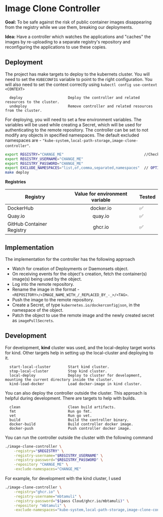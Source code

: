# Image Clone Controller

**Goal:** To be safe against the risk of public container images disappearing from the registry while we use them, breaking our deployments.

**Idea:** Have a controller which watches the applications and "caches" the images by re-uploading to a separate registry's repository and reconfiguring the applications to use these copies.

## Deployment

The project has make targets to deploy to the kubernets cluster. You will need to set the `KUBECONFIG` variable to point to the right configuration. You will also need to set the context correctly using `kubectl config use-context <CONTEXT>`

```
  deploy                     Deploy the controller and related resources to the cluster.
  undeploy                   Remove controller and related resources from the cluster.
```

For deploying, you will need to set a few environment variables. The variables will be used while creating a Secret, which will be used for authenticating to the remote repository. The controller can be set to not modify any objects in specified namespaces. The default excluded namespaces are - `"kube-system,local-path-storage,image-clone-controller"`.

```sh
export REGISTRY="CHANGE_ME"                                     //Check the table below for the exact value
export REGISTRY_USERNAME="CHANGE_ME"
export REGISTRY_PASSWORD="CHANGE_ME"
export EXCLUDE_NAMESPACES="list,of,comma,separated,namespaces"  // OPTIONAL
make deploy
```

**Registries**

| Registry                  | Value for environment variable | Tested             |
|---------------------------|:------------------------------:|--------------------|
| DockerHub                 | docker.io                      | :white_check_mark: |
| Quay.io                   | quay.io                        | :white_check_mark: |
| GitHub Container Registry | ghcr.io                        | :white_check_mark: |

## Implementation

The implementation for the controller has the following approach
 - Watch for creation of Deployments or Daemonsets object.
 - On receiving events for the object's creation, fetch the container(s) image(s) being used by the object.
 - Log into the remote repository.
 - Rename the image in the format - `<REPOSITORY>/<IMAGE_NAME_WITH_/_REPLACED_BY_-_>/<TAG>`.
 - Push the image to the remote repository.
 - Create a Secret, of type `kubernetes.io/dockerconfigjson`, in the namespace of the object.
 - Patch the object to use the remote image and the newly created secret as `imagePullSecrets`.


## Development

For development, **kind** cluster was used, and the local-deploy target works for kind. Other targets help in setting up the local-cluster and deploying to it.

```
  start-local-cluster        Start kind cluster.
  stop-local-cluster         Stop kind cluster.
  local-deploy               Deploy to cluster for development, mounting the current directory inside the cluster.
  kind-load-docker           Load docker-image in kind cluster.
```

You can also deploy the controller outside the cluster. This approach is helpful during development. There are targets to help with builds.
```
  clean                      Clean build artifacts.
  fmt                        Run go fmt.
  vet                        Run go vet.
  build                      Build the controller binary.
  docker-build               Build controller docker image.
  docker-push                Push controller docker image.
```

You can run the controller outside the cluster with the following command
```sh
./image-clone-controller \
    -registry="$REGISTRY" \
    -registry-username="$REGISTRY_USERNAME" \
    -registry-password="$REGISTRY_PASSWORD" \
    -repository "CHANGE_ME" \
    -exclude-namespaces="CHANGE_ME"
```

For example, for development with the kind cluster, I used
```sh
./image-clone-controller \
    -registry="ghcr.io" \
    -registry-username="mbtamuli" \
    -registry-password="$(pass Cloud/ghcr.io/mbtamuli)" \
    -repository "mbtamuli" \
    -exclude-namespaces="kube-system,local-path-storage,image-clone-controller"
```
